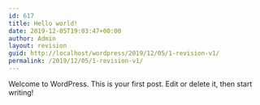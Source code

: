 ```yaml
---
id: 617
title: Hello world!
date: 2019-12-05T19:03:47+00:00
author: Admin
layout: revision
guid: http://localhost/wordpress/2019/12/05/1-revision-v1/
permalink: /2019/12/05/1-revision-v1/
---
```

Welcome to WordPress. This is your first post. Edit or delete it, then start writing!